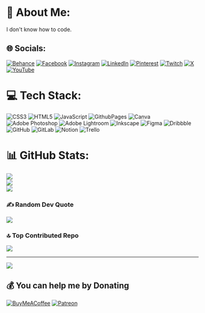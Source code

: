 # 💫 About Me:
I don't know how to code.


## 🌐 Socials:
[![Behance](https://img.shields.io/badge/Behance-1769ff?logo=behance&logoColor=white)](https://behance.net/AstrayYouth) [![Facebook](https://img.shields.io/badge/Facebook-%231877F2.svg?logo=Facebook&logoColor=white)](https://facebook.com/AstrayYouth) [![Instagram](https://img.shields.io/badge/Instagram-%23E4405F.svg?logo=Instagram&logoColor=white)](https://instagram.com/astrayyouthofficial) [![LinkedIn](https://img.shields.io/badge/LinkedIn-%230077B5.svg?logo=linkedin&logoColor=white)](https://linkedin.com/in/AstrayYouth) [![Pinterest](https://img.shields.io/badge/Pinterest-%23E60023.svg?logo=Pinterest&logoColor=white)](https://pinterest.com/AstrayYouth) [![Twitch](https://img.shields.io/badge/Twitch-%239146FF.svg?logo=Twitch&logoColor=white)](https://twitch.tv/AstrayYouth) [![X](https://img.shields.io/badge/X-black.svg?logo=X&logoColor=white)](https://x.com/AstrayYouth) [![YouTube](https://img.shields.io/badge/YouTube-%23FF0000.svg?logo=YouTube&logoColor=white)](https://youtube.com/@AstrayYouth) 

# 💻 Tech Stack:
![CSS3](https://img.shields.io/badge/css3-%231572B6.svg?style=plastic&logo=css3&logoColor=white) ![HTML5](https://img.shields.io/badge/html5-%23E34F26.svg?style=plastic&logo=html5&logoColor=white) ![JavaScript](https://img.shields.io/badge/javascript-%23323330.svg?style=plastic&logo=javascript&logoColor=%23F7DF1E) ![GithubPages](https://img.shields.io/badge/github%20pages-121013?style=plastic&logo=github&logoColor=white) ![Canva](https://img.shields.io/badge/Canva-%2300C4CC.svg?style=plastic&logo=Canva&logoColor=white) ![Adobe Photoshop](https://img.shields.io/badge/adobe%20photoshop-%2331A8FF.svg?style=plastic&logo=adobe%20photoshop&logoColor=white) ![Adobe Lightroom](https://img.shields.io/badge/Adobe%20Lightroom-31A8FF.svg?style=plastic&logo=Adobe%20Lightroom&logoColor=white) ![Inkscape](https://img.shields.io/badge/Inkscape-e0e0e0?style=plastic&logo=inkscape&logoColor=080A13) ![Figma](https://img.shields.io/badge/figma-%23F24E1E.svg?style=plastic&logo=figma&logoColor=white) ![Dribbble](https://img.shields.io/badge/Dribbble-EA4C89?style=plastic&logo=dribbble&logoColor=white) ![GitHub](https://img.shields.io/badge/github-%23121011.svg?style=plastic&logo=github&logoColor=white) ![GitLab](https://img.shields.io/badge/gitlab-%23181717.svg?style=plastic&logo=gitlab&logoColor=white) ![Notion](https://img.shields.io/badge/Notion-%23000000.svg?style=plastic&logo=notion&logoColor=white) ![Trello](https://img.shields.io/badge/Trello-%23026AA7.svg?style=plastic&logo=Trello&logoColor=white)
# 📊 GitHub Stats:
![](https://github-readme-stats.vercel.app/api?username=AstrayYouth&theme=vue-dark&hide_border=false&include_all_commits=false&count_private=false)<br/>
![](https://github-readme-streak-stats.herokuapp.com/?user=AstrayYouth&theme=vue-dark&hide_border=false)<br/>
![](https://github-readme-stats.vercel.app/api/top-langs/?username=AstrayYouth&theme=vue-dark&hide_border=false&include_all_commits=false&count_private=false&layout=compact)

### ✍️ Random Dev Quote
![](https://quotes-github-readme.vercel.app/api?type=horizontal&theme=light)

### 🔝 Top Contributed Repo
![](https://github-contributor-stats.vercel.app/api?username=AstrayYouth&limit=5&theme=default&combine_all_yearly_contributions=true)

---
[![](https://visitcount.itsvg.in/api?id=AstrayYouth&icon=2&color=12)](https://visitcount.itsvg.in)

  ## 💰 You can help me by Donating
  [![BuyMeACoffee](https://img.shields.io/badge/Buy%20Me%20a%20Coffee-ffdd00?style=for-the-badge&logo=buy-me-a-coffee&logoColor=black)](https://buymeacoffee.com/AstrayYouth) [![Patreon](https://img.shields.io/badge/Patreon-F96854?style=for-the-badge&logo=patreon&logoColor=white)](https://patreon.com/AstrayYouth) 

  
<!-- Proudly created with GPRM ( https://gprm.itsvg.in ) -->
